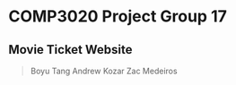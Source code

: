 COMP3020 Project Group 17
===========================

Movie Ticket Website
--------------
> Boyu Tang
> Andrew Kozar
> Zac Medeiros
